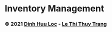 # Inventory Management


### © 2021 [Dinh Huu Loc](http://facebook.com/dinhhuuloc.se) - [Le Thi Thuy Trang](https://www.facebook.com/profile.php?id=100041895645334)
